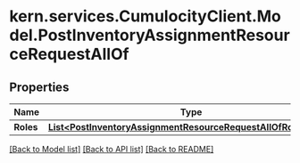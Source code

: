 # kern.services.CumulocityClient.Model.PostInventoryAssignmentResourceRequestAllOf

## Properties

Name | Type | Description | Notes
------------ | ------------- | ------------- | -------------
**Roles** | [**List&lt;PostInventoryAssignmentResourceRequestAllOfRolesInner&gt;**](PostInventoryAssignmentResourceRequestAllOfRolesInner.md) |  | 

[[Back to Model list]](../README.md#documentation-for-models) [[Back to API list]](../README.md#documentation-for-api-endpoints) [[Back to README]](../README.md)

